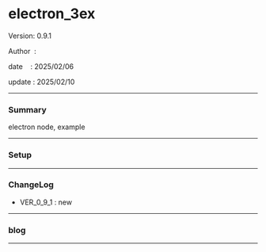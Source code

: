 ﻿# electron_3ex

 Version: 0.9.1

 Author  :

 date    : 2025/02/06

 update  : 2025/02/10 

***
### Summary

electron node, example


***
### Setup

***
### ChangeLog
* VER_0_9_1 : new

***
### blog 

***

